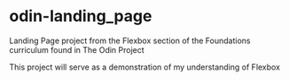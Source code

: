 # odin-landing_page
Landing Page project from the Flexbox section of the Foundations curriculum found in The Odin Project

This project will serve as a demonstration of my understanding of Flexbox
